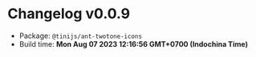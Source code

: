 # Changelog v0.0.9

- Package: `@tinijs/ant-twotone-icons`
- Build time: **Mon Aug 07 2023 12:16:56 GMT+0700 (Indochina Time)**

